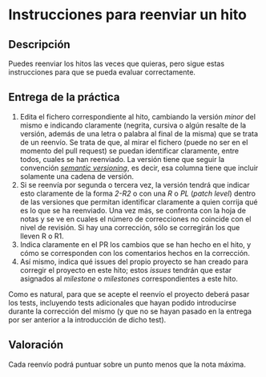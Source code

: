# Instrucciones para reenviar un hito

## Descripción

Puedes reenviar los hitos las veces que quieras, pero sigue estas
instrucciones para que se pueda evaluar correctamente.

## Entrega de la práctica

1. Edita el fichero correspondiente al hito, cambiando la versión
   *minor* del mismo e indicando claramente (negrita, cursiva o algún
   resalte de la versión, además de una letra o palabra al final de la
   misma) que se trata de un reenvío. Se trata de que, al mirar el
   fichero (puede no ser en el momento del pull request) se puedan
   identificar claramente, entre todos, cuales se han reenviado. La
   versión tiene que seguir la
   convención [*semantic versioning*](https://semver.org/), es decir,
   esa columna tiene que incluir solamente una cadena de versión.
2. Si se reenvía por segunda o tercera vez, la versión tendrá que
   indicar esto claramente de la forma *2-R2* o con una *R* o *PL*
   (*patch level*) dentro de las versiones que permitan identificar
   claramente a quien corrija qué es lo que se ha reenviado. Una vez
   más, se confronta con la hoja de notas y se ve en cuales el número
   de correcciones no coincide con el nivel de revisión. Si hay una
   corrección, sólo se corregirán los que lleven R o R1.
3. Indica claramente en el PR los cambios que se han hecho en el hito,
   y cómo se corresponden con los comentarios hechos en la corrección.
4. Así mismo, indica qué issues del propio proyecto se han creado para
   corregir el proyecto en este hito; estos *issues* tendrán que estar
   asignados al *milestone* o *milestones* correspondientes a este
   hito.

Como es natural, para que se acepte el reenvío el proyecto deberá
pasar los tests, incluyendo tests adicionales que hayan podido
introducirse durante la corrección del mismo (y que no se hayan pasado
en la entrega por ser anterior a la introducción de dicho test).

## Valoración

Cada reenvío podrá puntuar sobre un punto menos que la nota máxima.
